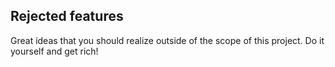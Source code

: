 Rejected features
---------------------

Great ideas that you should realize outside of the scope of this project. Do it yourself and get rich!
